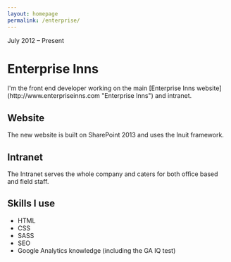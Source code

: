 ```yaml
---
layout: homepage
permalink: /enterprise/
---
```



<p class="date">July 2012 – Present</p>

# Enterprise Inns

<p class="intro">I'm the front end developer working on the main [Enterprise Inns website](http://www.enterpriseinns.com "Enterprise Inns") and intranet.

## Website

The new website is built on SharePoint 2013 and uses the Inuit framework.

## Intranet

The Intranet serves the whole company and caters for both office based and field staff.

## Skills I use

+ HTML
+ CSS
+ SASS
+ SEO
+ Google Analytics knowledge (including the GA IQ test)